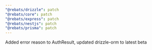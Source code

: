 ```yaml
---
"@rebats/drizzle": patch
"@rebats/core": patch
"@rebats/express": patch
"@rebats/nestjs": patch
"@rebats/prisma": patch
---
```


Added error reason to AuthResult, updated drizzle-orm to latest beta
